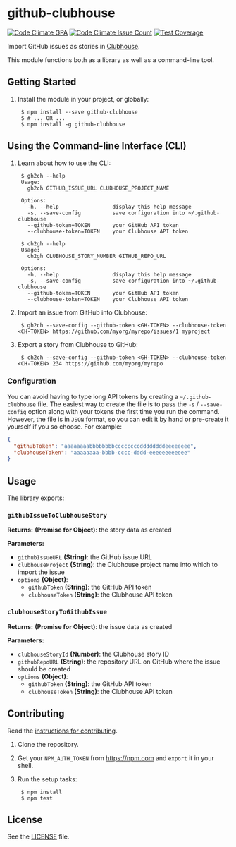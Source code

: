 # github-clubhouse

[![Code Climate GPA](https://codeclimate.com/repos/586a009bb716e3008100138b/badges/17d5efb482ed787fc530/gpa.svg)](https://codeclimate.com/repos/586a009bb716e3008100138b/feed)
[![Code Climate Issue Count](https://codeclimate.com/repos/586a009bb716e3008100138b/badges/17d5efb482ed787fc530/issue_count.svg)](https://codeclimate.com/repos/586a009bb716e3008100138b/feed)
[![Test Coverage](https://codeclimate.com/repos/586a009bb716e3008100138b/badges/17d5efb482ed787fc530/coverage.svg)](https://codeclimate.com/repos/586a009bb716e3008100138b/coverage)

Import GitHub issues as stories in [Clubhouse][clubhouse].

This module functions both as a library as well as a command-line tool.


## Getting Started

1. Install the module in your project, or globally:

        $ npm install --save github-clubhouse
        $ # ... OR ...
        $ npm install -g github-clubhouse

## Using the Command-line Interface (CLI)

1. Learn about how to use the CLI:

        $ gh2ch --help
        Usage:
          gh2ch GITHUB_ISSUE_URL CLUBHOUSE_PROJECT_NAME

        Options:
          -h, --help                 display this help message
          -s, --save-config          save configuration into ~/.github-clubhouse
          --github-token=TOKEN       your GitHub API token
          --clubhouse-token=TOKEN    your Clubhouse API token

        $ ch2gh --help
        Usage:
          ch2gh CLUBHOUSE_STORY_NUMBER GITHUB_REPO_URL

        Options:
          -h, --help                 display this help message
          -s, --save-config          save configuration into ~/.github-clubhouse
          --github-token=TOKEN       your GitHub API token
          --clubhouse-token=TOKEN    your Clubhouse API token

2. Import an issue from GitHub into Clubhouse:

        $ gh2ch --save-config --github-token <GH-TOKEN> --clubhouse-token <CH-TOKEN> https://github.com/myorg/myrepo/issues/1 myproject

3. Export a story from Clubhouse to GitHub:

        $ ch2ch --save-config --github-token <GH-TOKEN> --clubhouse-token <CH-TOKEN> 234 https://github.com/myorg/myrepo

### Configuration

You can avoid having to type long API tokens by creating a `~/.github-clubhouse` file. The easiest way to create the file is to pass the `-s` / `--save-config` option along with your tokens the first time you run the command. However, the file is in `JSON` format, so you can edit it by hand or pre-create it yourself if you so choose. For example:

```json
{
  "githubToken": "aaaaaaaabbbbbbbbccccccccddddddddeeeeeeee",
  "clubhouseToken": "aaaaaaaa-bbbb-cccc-dddd-eeeeeeeeeeee"
}
```

## Usage

The library exports:

### `githubIssueToClubhouseStory`

**Returns:** **(Promise for Object)**: the story data as created

**Parameters:**

- `githubIssueURL` **(String)**: the GitHub issue URL
- `clubhouseProject` **(String)**: the Clubhouse project name into which to import the issue
- `options` **(Object)**:
  - `githubToken` **(String)**: the GitHub API token
  - `clubhouseToken` **(String)**: the Clubhouse API token

### `clubhouseStoryToGithubIssue`

**Returns:** **(Promise for Object)**: the issue data as created

**Parameters:**

- `clubhouseStoryId` **(Number)**: the Clubhouse story ID
- `githubRepoURL` **(String)**: the repository URL on GitHub where the issue should be created
- `options` **(Object)**:
  - `githubToken` **(String)**: the GitHub API token
  - `clubhouseToken` **(String)**: the Clubhouse API token

## Contributing

Read the [instructions for contributing](./.github/CONTRIBUTING.md).

1. Clone the repository.

2. Get your `NPM_AUTH_TOKEN` from https://npm.com and `export` it in your shell.

3. Run the setup tasks:

        $ npm install
        $ npm test


## License

See the [LICENSE](./LICENSE) file.


[clubhouse]: https://clubhouse.io
